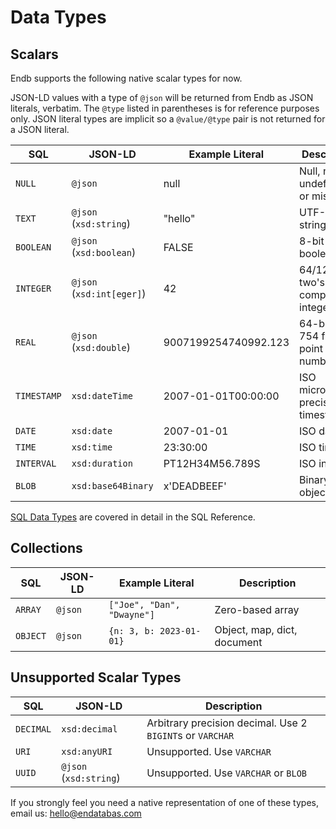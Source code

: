 # Data Types

## Scalars

Endb supports the following native scalar types for now.

JSON-LD values with a type of `@json` will be returned from Endb as JSON literals, verbatim.
The `@type` listed in parentheses is for reference purposes only.
JSON literal types are implicit so a `@value/@type` pair is not returned for a JSON literal.

| SQL         | JSON-LD                   | Example Literal      | Description                           |
|-------------|---------------------------|----------------------|---------------------------------------|
| `NULL`      | `@json`                   | null                 | Null, nil, undefined, or missing      |
| `TEXT`      | `@json` (`xsd:string`)    | "hello"              | UTF-8 string                          |
| `BOOLEAN`   | `@json` (`xsd:boolean`)   | FALSE                | 8-bit boolean                         |
| `INTEGER`   | `@json` (`xsd:int[eger]`) | 42                   | 64/128-bit two's complement integer   |
| `REAL`      | `@json` (`xsd:double`)    | 9007199254740992.123 | 64-bit IEEE 754 floating point number |
| `TIMESTAMP` | `xsd:dateTime`            | 2007-01-01T00:00:00  | ISO microsecond precision timestamp   |
| `DATE`      | `xsd:date`                | 2007-01-01           | ISO date                              |
| `TIME`      | `xsd:time`                | 23:30:00             | ISO time                              |
| `INTERVAL`  | `xsd:duration`            | PT12H34M56.789S      | ISO interval                          |
| `BLOB`      | `xsd:base64Binary`        | x'DEADBEEF'          | Binary large object                   |

[SQL Data Types](../sql/data_types.md) are covered in detail in the SQL Reference.

## Collections

| SQL         | JSON-LD            | Example Literal                      | Description                 |
|-------------|--------------------|--------------------------------------|-----------------------------|
| `ARRAY`     | `@json`            | `["Joe", "Dan", "Dwayne"]`           | Zero-based array            |
| `OBJECT`    | `@json`            | `{n: 3, b: 2023-01-01}`              | Object, map, dict, document |

## Unsupported Scalar Types

| SQL         | JSON-LD                | Description                                               |
|-------------|------------------------|-----------------------------------------------------------|
| `DECIMAL`   | `xsd:decimal`          | Arbitrary precision decimal. Use 2 `BIGINT`s or `VARCHAR` |
| `URI`       | `xsd:anyURI`           | Unsupported. Use `VARCHAR`                                |
| `UUID`      | `@json` (`xsd:string`) | Unsupported. Use `VARCHAR` or `BLOB`                      |

If you strongly feel you need a native representation of one of these types, email us: [hello@endatabas.com](mailto:hello@endatabas.com)
